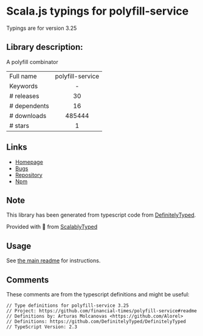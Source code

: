 
# Scala.js typings for polyfill-service

Typings are for version 3.25

## Library description:
A polyfill combinator

|                    |                 |
| ------------------ | :-------------: |
| Full name          | polyfill-service |
| Keywords           | - |
| # releases         | 30 |
| # dependents       | 16 |
| # downloads        | 485444 |
| # stars            | 1 |

## Links
- [Homepage](https://github.com/financial-times/polyfill-service#readme)
- [Bugs](https://github.com/financial-times/polyfill-service/issues)
- [Repository](https://github.com/financial-times/polyfill-service)
- [Npm](https://www.npmjs.com/package/polyfill-service)
    


## Note
This library has been generated from typescript code from [DefinitelyTyped](https://definitelytyped.org).

Provided with :purple_heart: from [ScalablyTyped](https://github.com/oyvindberg/ScalablyTyped)

## Usage
See [the main readme](../../readme.md) for instructions.

## Comments

These comments are from the typescript definitions and might be useful:
```
// Type definitions for polyfill-service 3.25
// Project: https://github.com/financial-times/polyfill-service#readme
// Definitions by: Arturas Molcanovas <https://github.com/Alorel>
// Definitions: https://github.com/DefinitelyTyped/DefinitelyTyped
// TypeScript Version: 2.3

```

